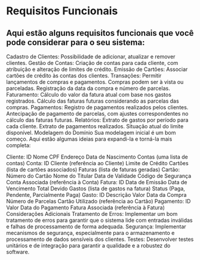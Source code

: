 # Requisitos Funcionais
## Aqui estão alguns requisitos funcionais que você pode considerar para o seu sistema:

Cadastro de Clientes: Possibilidade de adicionar, atualizar e remover clientes.
Gestão de Contas: Criação de contas para cada cliente, com atribuição e alteração de limites de crédito.
Emissão de Cartões: Associar cartões de crédito às contas dos clientes.
Transações: Permitir lançamentos de compras e pagamentos.
Compras podem ser à vista ou parceladas.
Registração da data da compra e número de parcelas.
Faturamento:
Cálculo do valor da fatura atual com base nos gastos registrados.
Cálculo das faturas futuras considerando as parcelas das compras.
Pagamentos:
Registro de pagamentos realizados pelos clientes.
Antecipação de pagamento de parcelas, com ajustes correspondentes no cálculo das faturas futuras.
Relatórios:
Extrato de gastos por período para cada cliente.
Extrato de pagamentos realizados.
Situação atual do limite disponível.
Modelagem do Domínio
Sua modelagem inicial é um bom começo. Aqui estão algumas ideias para expandi-la e torná-la mais completa:

Cliente:
ID
Nome
CPF
Endereço
Data de Nascimento
Contas (uma lista de contas)
Conta:
ID
Cliente (referência ao Cliente)
Limite de Crédito
Cartões (lista de cartões associados)
Faturas (lista de faturas geradas)
Cartão:
Número do Cartão
Nome do Titular
Data de Validade
Código de Segurança
Conta Associada (referência à Conta)
Fatura:
ID
Data de Emissão
Data de Vencimento
Total Devido
Gastos (lista de gastos na fatura)
Status (Paga, Pendente, Parcialmente Paga)
Gasto:
ID
Descrição
Valor
Data da Compra
Número de Parcelas
Cartão Utilizado (referência ao Cartão)
Pagamento:
ID
Valor
Data do Pagamento
Fatura Associada (referência à Fatura)
Considerações Adicionais
Tratamento de Erros: Implementar um bom tratamento de erros para garantir que o sistema lide com entradas inválidas e falhas de processamento de forma adequada.
Segurança: Implementar mecanismos de segurança, especialmente para o armazenamento e processamento de dados sensíveis dos clientes.
Testes: Desenvolver testes unitários e de integração para garantir a qualidade e a robustez do software.